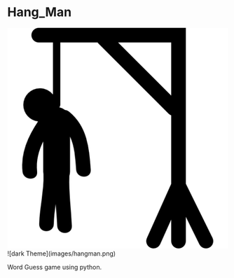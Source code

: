 # Hang_Man
 <picture>
 <img alt="Shows an illustrated sun in light color mode and a moon with stars in dark color mode." src="images/hangman.png">
</picture>
![dark Theme](images/hangman.png)

 Word Guess game using python.
